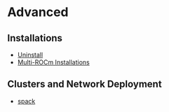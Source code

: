 # Advanced

## Installations

- [Uninstall](advanced/uninstall)
- [Multi-ROCm Installations](advanced/multi)

## Clusters and Network Deployment

- [spack](advanced/spack)
